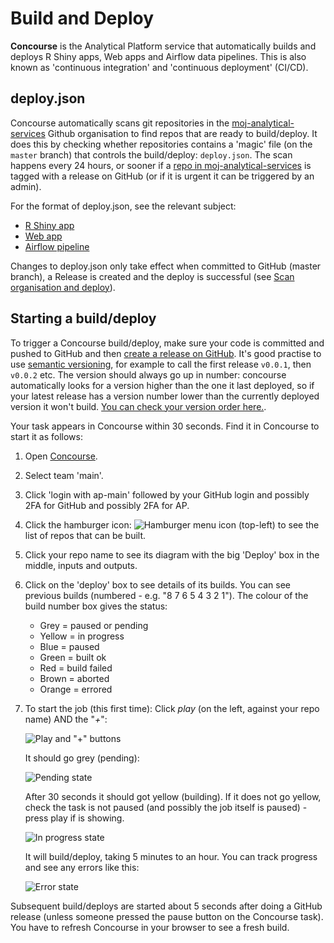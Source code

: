 # Build and Deploy

**Concourse** is the Analytical Platform service that automatically builds and deploys R Shiny apps, Web apps and Airflow data pipelines. This is also known as 'continuous integration' and 'continuous deployment' (CI/CD).

## deploy.json

Concourse automatically scans git repositories in the [moj-analytical-services](https://github.com/moj-analytical-services/) Github organisation to find repos that are ready to build/deploy.  It does this by checking whether repositories contains a 'magic' file (on the `master` branch) that controls the build/deploy: `deploy.json`. The scan happens every 24 hours, or sooner if a [repo in moj-analytical-services](https://github.com/moj-analytical-services) is tagged with a release on GitHub (or if it is urgent it can be triggered by an admin).

For the format of deploy.json, see the relevant subject:

* [R Shiny app](../rshiny-app.html)
* [Web app](../static-app.html)
* [Airflow pipeline](../airflow.html)

Changes to deploy.json only take effect when committed to GitHub (master branch), a Release is created and the deploy is successful (see [Scan organisation and deploy](/static-app.html#scan-organisation-and-deploy)).

## Starting a build/deploy

To trigger a Concourse build/deploy, make sure your code is committed and pushed to GitHub and then [create a release on GitHub](https://help.github.com/articles/creating-releases/). It's good practise to use [semantic versioning](https://semver.org/), for example to call the first release `v0.0.1`, then `v0.0.2` etc. The version should always go up in number: concourse automatically looks for a version higher than the one it last deployed, so if your latest release has a version number lower than the currently deployed version it won't build. [You can check your version order here.](https://semvercompare.azurewebsites.net/).

Your task appears in Concourse within 30 seconds. Find it in Concourse to start it as follows:

1. Open [Concourse](https://concourse.services.alpha.mojanalytics.xyz).
2. Select team 'main'.
3. Click 'login with ap-main' followed by your GitHub login and possibly 2FA for GitHub and possibly 2FA for AP.
4. Click the hamburger icon: ![Hamburger menu icon](images/build_and_deploy/concourse_menu.png) (top-left) to see the list of repos that can be built.
5. Click your repo name to see its diagram with the big 'Deploy' box in the middle, inputs and outputs.
6. Click on the 'deploy' box to see details of its builds. You can see previous builds (numbered - e.g. "8 7 6 5 4 3 2 1"). The colour of the build number box gives the status:
    * Grey = paused or pending
    * Yellow = in progress
    * Blue = paused
    * Green = built ok
    * Red = build failed
    * Brown = aborted
    * Orange = errored
7. To start the job (this first time): Click *play* (on the left, against your repo name) AND the "*+*":

    ![Play and "+" buttons](images/build_and_deploy/concourse_new_build.png)

    It should go grey (pending):

    ![Pending state](images/build_and_deploy/concourse_pending.png)

    After 30 seconds it should got yellow (building). If it does not go yellow, check the task is not paused (and possibly the job itself is paused) - press play if is showing.

    ![In progress state](images/build_and_deploy/concourse_in_progress.png)

    It will build/deploy, taking 5 minutes to an hour. You can track progress and see any errors like this:

    ![Error state](images/build_and_deploy/concourse_error.png)

Subsequent build/deploys are started about 5 seconds after doing a GitHub release (unless someone pressed the pause button on the Concourse task). You have to refresh Concourse in your browser to see a fresh build.
